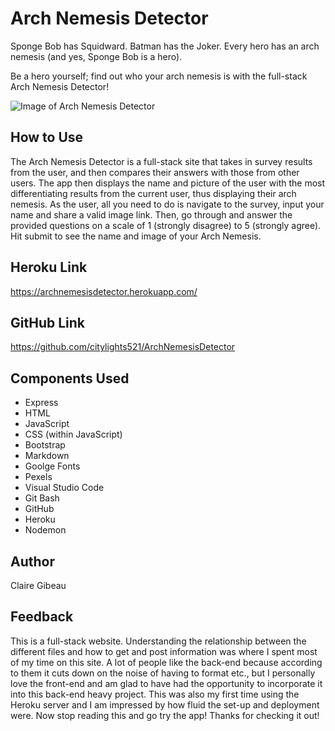 # Arch Nemesis Detector
Sponge Bob has Squidward. Batman has the Joker. Every hero has an arch nemesis (and yes, Sponge Bob is a hero). 

Be a hero yourself; find out who your arch nemesis is with the full-stack Arch Nemesis Detector!

![Image of Arch Nemesis Detector](./app/public/images/ArchNemesisDetector.PNG)

## How to Use
The Arch Nemesis Detector is a full-stack site that takes in survey results from the user, and then compares their answers with those from other users. The app then displays the name and picture of the user with the most differentiating results from the current user, thus displaying their arch nemesis. As the user, all you need to do is navigate to the survey, input your name and share a valid image link. Then, go through and answer the provided questions on a scale of 1 (strongly disagree) to 5 (strongly agree). Hit submit to see the name and image of your Arch Nemesis. 

## Heroku Link
https://archnemesisdetector.herokuapp.com/

## GitHub Link
https://github.com/citylights521/ArchNemesisDetector

## Components Used 
* Express
* HTML
* JavaScript
* CSS (within JavaScript)
* Bootstrap
* Markdown
* Goolge Fonts 
* Pexels
* Visual Studio Code
* Git Bash
* GitHub
* Heroku
* Nodemon

## Author
Claire Gibeau

## Feedback
This is a full-stack website. Understanding the relationship between the different files and how to get and post information was where I spent most of my time on this site. A lot of people like the back-end because according to them it cuts down on the noise of having to format etc., but I personally love the front-end and am glad to have had the opportunity to incorporate it into this back-end heavy project. This was also my first time using the Heroku server and I am impressed by how fluid the set-up and deployment were. Now stop reading this and go try the app! Thanks for checking it out!
